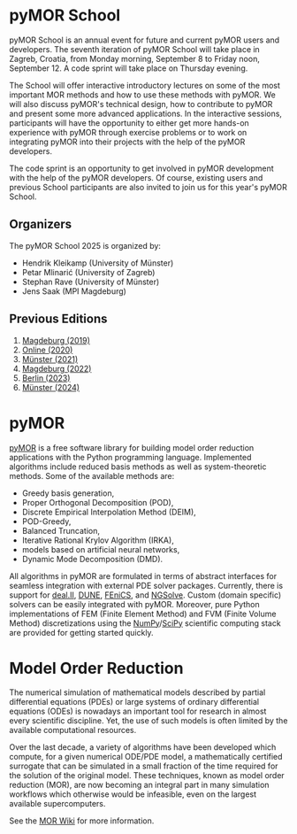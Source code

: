 <!--
.. title: About
.. slug: about
.. type: text
.. pagekind: front_page
-->

# pyMOR School

pyMOR School is an annual event for future and current pyMOR users and
developers.
The seventh iteration of pyMOR School will take place in Zagreb, Croatia, from
Monday morning, September 8 to Friday noon, September 12.
A code sprint will take place on Thursday evening.

The School will offer interactive introductory lectures on some of the most
important MOR methods and how to use these methods with pyMOR.
We will also discuss pyMOR's technical design, how to contribute to pyMOR and
present some more advanced applications.
In the interactive sessions, participants will have the opportunity to either
get more hands-on experience with pyMOR through exercise problems or to work on
integrating pyMOR into their projects with the help of the pyMOR developers.

The code sprint is an opportunity to get involved in pyMOR development with the
help of the pyMOR developers.
Of course, existing users and previous School participants are also invited to
join us for this year's pyMOR School.

## Organizers

The pyMOR School 2025 is organized by:

- Hendrik Kleikamp (University of Münster)
- Petar Mlinarić (University of Zagreb)
- Stephan Rave (University of Münster)
- Jens Saak (MPI Magdeburg)

## Previous Editions

1. [Magdeburg (2019)](https://2019.school.pymor.org/)
2. [Online (2020)](https://2020.school.pymor.org/)
3. [Münster (2021)](https://2021.school.pymor.org/)
4. [Magdeburg (2022)](https://2022.school.pymor.org/)
5. [Berlin (2023)](https://2023.school.pymor.org/)
6. [Münster (2024)](https://2024.school.pymor.org/)

# pyMOR

[pyMOR](https://pymor.org) is a free software library for building model order
reduction applications with the Python programming language.
Implemented algorithms include reduced basis methods as well as system-theoretic
methods.
Some of the available methods are:

- Greedy basis generation,
- Proper Orthogonal Decomposition (POD),
- Discrete Empirical Interpolation Method (DEIM),
- POD-Greedy,
- Balanced Truncation,
- Iterative Rational Krylov Algorithm (IRKA),
- models based on artificial neural networks,
- Dynamic Mode Decomposition (DMD).

All algorithms in pyMOR are formulated in terms of abstract interfaces for
seamless integration with external PDE solver packages.
Currently, there is support for [deal.II](https://dealii.org),
[DUNE](https://dune-project.org), [FEniCS](https://fenicsproject.org), and
[NGSolve](https://ngsolve.org).
Custom (domain specific) solvers can be easily integrated with pyMOR.
Moreover, pure Python implementations of FEM (Finite Element Method) and FVM
(Finite Volume Method) discretizations using the
[NumPy](https://numpy.org)/[SciPy](https://scipy.org) scientific computing stack
are provided for getting started quickly.

# Model Order Reduction

The numerical simulation of mathematical models described by partial
differential equations (PDEs) or large systems of ordinary differential
equations (ODEs) is nowadays an important tool for research in almost every
scientific discipline.
Yet, the use of such models is often limited by the available computational
resources.

Over the last decade, a variety of algorithms have been developed which compute,
for a given numerical ODE/PDE model, a mathematically certified surrogate that
can be simulated in a small fraction of the time required for the solution of
the original model.
These techniques, known as model order reduction (MOR), are now becoming an
integral part in many simulation workflows which otherwise would be infeasible,
even on the largest available supercomputers.

See the [MOR Wiki](https://morwiki.mpi-magdeburg.mpg.de/morwiki) for more
information.
